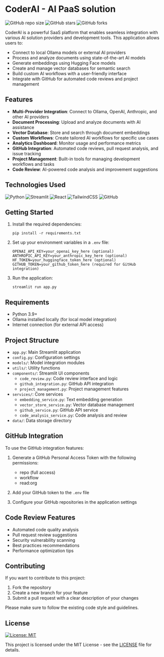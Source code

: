 # CoderAI - AI PaaS solution

![GitHub repo size](https://img.shields.io/github/repo-size/skilled-coderAI/coderAI)
![GitHub stars](https://img.shields.io/github/stars/skilled-coderAI/coderAI?style=social)
![GitHub forks](https://img.shields.io/github/forks/skilled-coderAI/coderAI?style=social)

CoderAI is a powerful SaaS platform that enables seamless integration with various AI solution providers and development tools. This application allows users to:

- Connect to local Ollama models or external AI providers
- Process and analyze documents using state-of-the-art AI models
- Generate embeddings using Hugging Face models
- Create and manage vector databases for semantic search
- Build custom AI workflows with a user-friendly interface
- Integrate with GitHub for automated code reviews and project management

## Features

- **Multi-Provider Integration**: Connect to Ollama, OpenAI, Anthropic, and other AI providers
- **Document Processing**: Upload and analyze documents with AI assistance
- **Vector Database**: Store and search through document embeddings
- **Custom Workflows**: Create tailored AI workflows for specific use cases
- **Analytics Dashboard**: Monitor usage and performance metrics
- **GitHub Integration**: Automated code reviews, pull request analysis, and issue tracking
- **Project Management**: Built-in tools for managing development workflows and tasks
- **Code Review**: AI-powered code analysis and improvement suggestions

## Technologies Used

![Python](https://img.shields.io/badge/python-%2314354C.svg?style=plastic&logo=python&logoColor=white)
![Streamlit](https://img.shields.io/badge/streamlit-%23FF4B4B.svg?style=plastic&logo=streamlit&logoColor=white)
![React](https://img.shields.io/badge/react-%2320232a.svg?style=plastic&logo=react&logoColor=%2361DAFB)
![TailwindCSS](https://img.shields.io/badge/tailwindcss-%2338B2AC.svg?style=plastic&logo=tailwind-css&logoColor=white)
![GitHub](https://img.shields.io/badge/github-%23121011.svg?style=plastic&logo=github&logoColor=white)

## Getting Started

1. Install the required dependencies:
   ```
   pip install -r requirements.txt
   ```

2. Set up your environment variables in a `.env` file:
   ```
   OPENAI_API_KEY=your_openai_key_here (optional)
   ANTHROPIC_API_KEY=your_anthropic_key_here (optional)
   HF_TOKEN=your_huggingface_token_here (optional)
   GITHUB_TOKEN=your_github_token_here (required for GitHub integration)
   ```

3. Run the application:
   ```
   streamlit run app.py
   ```

## Requirements

- Python 3.9+
- Ollama installed locally (for local model integration)
- Internet connection (for external API access)

## Project Structure

- `app.py`: Main Streamlit application
- `config.py`: Configuration settings
- `models/`: Model integration modules
- `utils/`: Utility functions
- `components/`: Streamlit UI components
  - `code_review.py`: Code review interface and logic
  - `github_integration.py`: GitHub API integration
  - `project_management.py`: Project management features
- `services/`: Core services
  - `embedding_service.py`: Text embedding generation
  - `vector_store_service.py`: Vector database management
  - `github_service.py`: GitHub API service
  - `code_analysis_service.py`: Code analysis and review
- `data/`: Data storage directory

## GitHub Integration

To use the GitHub integration features:

1. Generate a GitHub Personal Access Token with the following permissions:
   - repo (full access)
   - workflow
   - read:org

2. Add your GitHub token to the `.env` file

3. Configure your GitHub repositories in the application settings

## Code Review Features

- Automated code quality analysis
- Pull request review suggestions
- Security vulnerability scanning
- Best practices recommendations
- Performance optimization tips

## Contributing

If you want to contribute to this project:

1. Fork the repository
2. Create a new branch for your feature
3. Submit a pull request with a clear description of your changes

Please make sure to follow the existing code style and guidelines.

## License

[![License: MIT](https://img.shields.io/badge/License-MIT-yellow.svg)](https://opensource.org/licenses/MIT)

This project is licensed under the MIT License - see the [LICENSE](LICENSE) file for details.
